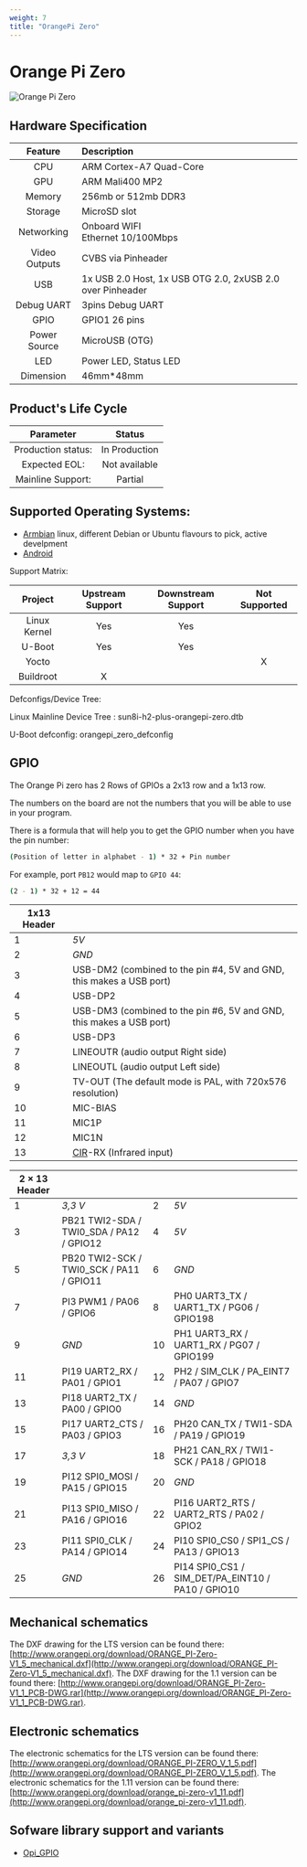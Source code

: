 ```yaml
---
weight: 7
title: "OrangePi Zero"
---
```


<!-- Board Official Name -->
# Orange Pi Zero

<!-- Image, prefer raw ones with no comments or marks -->

![Orange Pi Zero](/images/opi_zero.jpg "Orange Pi Zero")



<!-- Hardware description, taken from the OPI product page-->
## Hardware Specification
|Feature|Description|
|:--:|:-- |
|CPU | ARM Cortex-A7 Quad-Core  |
|GPU | ARM Mali400 MP2 |
|Memory| 256mb or 512mb DDR3  |
| Storage | MicroSD slot |
|Networking | Onboard WIFI <br> Ethernet 10/100Mbps|
|Video Outputs | CVBS via Pinheader|
|USB | 1x USB 2.0 Host, 1x USB OTG 2.0, 2xUSB 2.0 over Pinheader|
|Debug UART | 3pins Debug UART |
|GPIO | GPIO1 26 pins|
|Power Source |MicroUSB (OTG)|
|LED | Power LED, Status LED |
|Dimension| 46mm*48mm  |


<!--  OEM data (must be coordinated/configrmed with Orange Pi)-->
## Product's Life Cycle

| Parameter | Status  |
|:--:|:--:|
| Production status: | In Production |
| Expected EOL: | Not available |
| Mainline Support:| Partial |

<!-- OS Support with links to the download page if possible -->
## Supported Operating Systems: 

- [Armbian](https://www.armbian.com/orange-pi-zero//) linux, different Debian or Ubuntu flavours to pick, active develpment
- [Android](#)


Support Matrix: 

| Project |  Upstream Support | Downstream Support | Not Supported | 
|:--:|:--:|:--:|:--:|
| Linux Kernel | Yes | Yes | | 
|U-Boot| Yes | Yes||
| Yocto| | | X |
|Buildroot|X| ||

Defconfigs/Device Tree: 
    
Linux Mainline Device Tree : sun8i-h2-plus-orangepi-zero.dtb 
 
U-Boot defconfig: orangepi_zero_defconfig

## GPIO

The Orange Pi zero has 2 Rows of GPIOs a 2x13 row and a 1x13 row. 

The numbers on the board are not the numbers that you will be able to use in your program.

There is a formula that will help you to get the GPIO number when you have the pin number:


```bash
(Position of letter in alphabet - 1) * 32 + Pin number
```

For example, port `PB12` would map to `GPIO 44`:

```bash
(2 - 1) * 32 + 12 = 44
```
| 1x13 Header |                                                              |
| ----------- | ------------------------------------------------------------ |
| 1           | *5V*                                                         |
| 2           | *GND*                                                        |
| 3           | USB-DM2 (combined to the pin #4, 5V and GND, this makes a USB port) |
| 4           | USB-DP2                                                      |
| 5           | USB-DM3 (combined to the pin #6, 5V and GND, this makes a USB port) |
| 6           | USB-DP3                                                      |
| 7           | LINEOUTR (audio output Right side)                           |
| 8           | LINEOUTL (audio output Left side)                            |
| 9           | TV-OUT (The default mode is PAL, with 720x576 resolution)    |
| 10          | MIC-BIAS                                                     |
| 11          | MIC1P                                                        |
| 12          | MIC1N                                                        |
| 13          | [CIR](http://linux-sunxi.org/CIR)-RX (Infrared input)        |

| 2 × 13 Header |                                          |      |                                                   |
| ------------- | ---------------------------------------- | ---- | ------------------------------------------------- |
| 1             | *3,3 V*                                  | 2    | *5V*                                              |
| 3             | PB21 TWI2-SDA / TWI0_SDA / PA12 / GPIO12 | 4    | *5V*                                              |
| 5             | PB20 TWI2-SCK / TWI0_SCK / PA11 / GPIO11 | 6    | *GND*                                             |
| 7             | PI3 PWM1 / PA06 / GPIO6                  | 8    | PH0 UART3_TX / UART1_TX / PG06 / GPIO198          |
| 9             | *GND*                                    | 10   | PH1 UART3_RX / UART1_RX / PG07 / GPIO199          |
| 11            | PI19 UART2_RX / PA01 / GPIO1             | 12   | PH2 / SIM_CLK / PA_EINT7 / PA07 / GPIO7           |
| 13            | PI18 UART2_TX / PA00 / GPIO0             | 14   | *GND*                                             |
| 15            | PI17 UART2_CTS / PA03 / GPIO3            | 16   | PH20 CAN_TX / TWI1-SDA / PA19 / GPIO19            |
| 17            | *3,3 V*                                  | 18   | PH21 CAN_RX / TWI1-SCK / PA18 / GPIO18            |
| 19            | PI12 SPI0_MOSI / PA15 / GPIO15           | 20   | *GND*                                             |
| 21            | PI13 SPI0_MISO / PA16 / GPIO16           | 22   | PI16 UART2_RTS / UART2_RTS / PA02 / GPIO2         |
| 23            | PI11 SPI0_CLK / PA14 / GPIO14            | 24   | PI10 SPI0_CS0 / SPI1_CS / PA13 / GPIO13           |
| 25            | *GND*                                    | 26   | PI14 SPI0_CS1 / SIM_DET/PA_EINT10 / PA10 / GPIO10 |


## Mechanical schematics

The DXF drawing for the LTS version can be found there: [http://www.orangepi.org/download/ORANGE_PI-Zero-V1_5_mechanical.dxf](http://www.orangepi.org/download/ORANGE_PI-Zero-V1_5_mechanical.dxf).
The DXF drawing for the 1.1 version can be found there: [http://www.orangepi.org/download/ORANGE_PI-Zero-V1_1_PCB-DWG.rar](http://www.orangepi.org/download/ORANGE_PI-Zero-V1_1_PCB-DWG.rar).

## Electronic schematics

The electronic schematics for the LTS version can be found there: [http://www.orangepi.org/download/ORANGE_PI-ZERO_V_1_5.pdf](http://www.orangepi.org/download/ORANGE_PI-ZERO_V_1_5.pdf).
The electronic schematics for the 1.11 version can be found there: [http://www.orangepi.org/download/orange_pi-zero-v1_11.pdf](http://www.orangepi.org/download/orange_pi-zero-v1_11.pdf).


<!-- Specific Library support (always with the link to the lib code) -->
## Sofware library support and variants
- [Opi_GPIO](https://github.com/user_/lib_)
#
